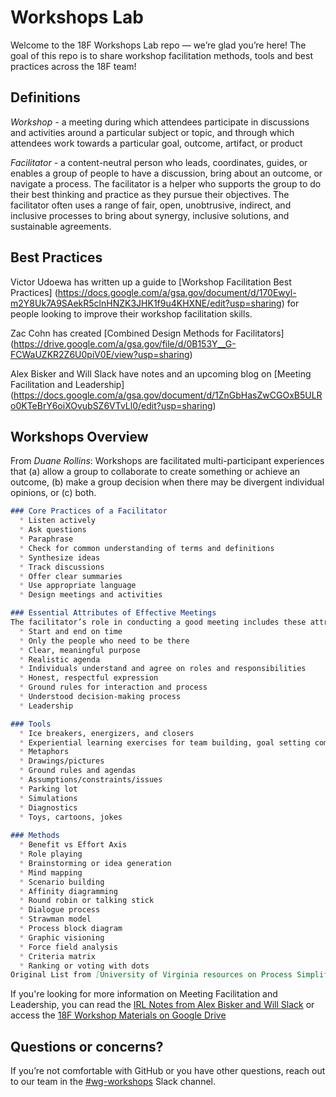 # Workshops Lab

Welcome to the 18F Workshops Lab repo — we’re glad you’re here! The goal of this repo is to share workshop facilitation methods, tools and best practices across the 18F team!

## Definitions

*Workshop* - a meeting during which attendees participate in discussions and activities around a particular subject or topic, and through which attendees work towards a particular goal, outcome, artifact, or product

*Facilitator* - a content-neutral person who leads, coordinates, guides, or enables a group of people to have a discussion, bring about an outcome, or navigate a process. The facilitator is a helper who supports the group to do their best thinking and practice as they pursue their objectives. The facilitator often uses a range of fair, open, unobtrusive, indirect, and inclusive processes to bring about synergy, inclusive solutions, and sustainable agreements.

## Best Practices

Victor Udoewa has written up a guide to [Workshop Facilitation Best Practices] (https://docs.google.com/a/gsa.gov/document/d/170Ewyl-m2Y8Uk7A9SAekR5clnHNZK3JHK1f9u4KHXNE/edit?usp=sharing) for people looking to improve their workshop facilitation skills. 

Zac Cohn has created [Combined Design Methods for Facilitators] (https://drive.google.com/a/gsa.gov/file/d/0B153Y__G-FCWaUZKR2Z6U0piV0E/view?usp=sharing) 

Alex Bisker and Will Slack have notes and an upcoming blog on [Meeting Facilitation and Leadership] (https://docs.google.com/a/gsa.gov/document/d/1ZnGbHasZwCGOxB5ULRo0KTeBrY6oiXOvubSZ6VTvLl0/edit?usp=sharing) 

## Workshops Overview
From *Duane Rollins*:
Workshops are facilitated multi-participant experiences that (a) allow a group to collaborate to create something or achieve an outcome, (b) make a group decision when there may be divergent individual opinions, or (c) both. 

  ``` markdown
  ### Core Practices of a Facilitator
    * Listen actively
    * Ask questions
    * Paraphrase
    * Check for common understanding of terms and definitions
    * Synthesize ideas
    * Track discussions
    * Offer clear summaries
    * Use appropriate language
    * Design meetings and activities

  ### Essential Attributes of Effective Meetings
  The facilitator’s role in conducting a good meeting includes these attributes:
    * Start and end on time
    * Only the people who need to be there
    * Clear, meaningful purpose
    * Realistic agenda
    * Individuals understand and agree on roles and responsibilities
    * Honest, respectful expression
    * Ground rules for interaction and process
    * Understood decision-making process
    * Leadership

  ### Tools
    * Ice breakers, energizers, and closers
    * Experiential learning exercises for team building, goal setting communication, problem solving, paradigm shifts, decision making, diversity issues, etc.
    * Metaphors
    * Drawings/pictures
    * Ground rules and agendas
    * Assumptions/constraints/issues
    * Parking lot
    * Simulations
    * Diagnostics
    * Toys, cartoons, jokes
    
  ### Methods
    * Benefit vs Effort Axis
    * Role playing
    * Brainstorming or idea generation
    * Mind mapping
    * Scenario building
    * Affinity diagramming
    * Round robin or talking stick
    * Dialogue process
    * Strawman model
    * Process block diagram
    * Graphic visioning
    * Force field analysis
    * Criteria matrix
    * Ranking or voting with dots
  Original List from [University of Virginia resources on Process Simplification](http://www.virginia.edu/processsimplification/resources/Facilitator.pdf)
  ```
  
If you're looking for more information on Meeting Facilitation and Leadership, you can read the [IRL Notes from Alex Bisker and Will Slack](https://docs.google.com/a/gsa.gov/document/d/1ZnGbHasZwCGOxB5ULRo0KTeBrY6oiXOvubSZ6VTvLl0/edit?usp=sharing) or access the [18F Workshop Materials on Google Drive](https://drive.google.com/drive/folders/0B5GqxshfZoAVMnlUR2prZHg2d2s?usp=sharing)

## Questions or concerns?

If you’re not comfortable with GitHub or you have other questions, reach out to our team in the [#wg-workshops](https://18f.slack.com/archives/wg-workshops) Slack channel.

